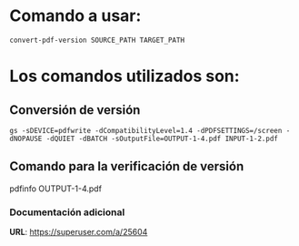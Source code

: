 # Comando a usar:
`convert-pdf-version SOURCE_PATH TARGET_PATH`

# Los comandos utilizados son:
## Conversión de versión
`gs -sDEVICE=pdfwrite -dCompatibilityLevel=1.4 -dPDFSETTINGS=/screen -dNOPAUSE -dQUIET -dBATCH -sOutputFile=OUTPUT-1-4.pdf INPUT-1-2.pdf`

## Comando para la verificación de versión
pdfinfo OUTPUT-1-4.pdf

### Documentación adicional
**URL**: https://superuser.com/a/25604